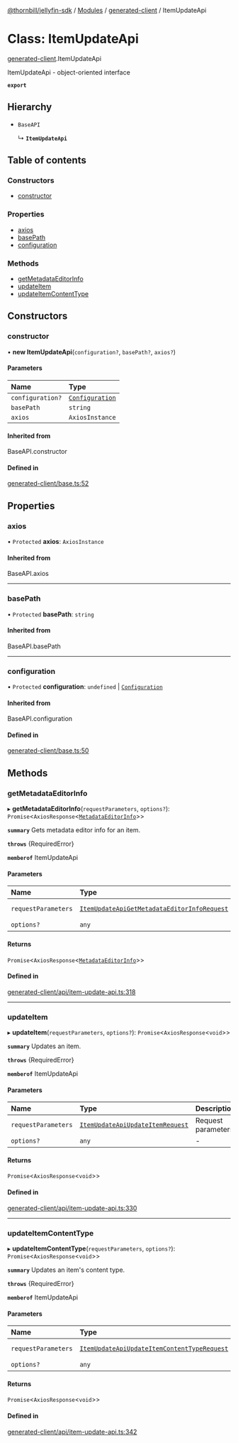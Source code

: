 [@thornbill/jellyfin-sdk](../README.md) / [Modules](../modules.md) / [generated-client](../modules/generated_client.md) / ItemUpdateApi

# Class: ItemUpdateApi

[generated-client](../modules/generated_client.md).ItemUpdateApi

ItemUpdateApi - object-oriented interface

**`export`**

## Hierarchy

- `BaseAPI`

  ↳ **`ItemUpdateApi`**

## Table of contents

### Constructors

- [constructor](generated_client.ItemUpdateApi.md#constructor)

### Properties

- [axios](generated_client.ItemUpdateApi.md#axios)
- [basePath](generated_client.ItemUpdateApi.md#basepath)
- [configuration](generated_client.ItemUpdateApi.md#configuration)

### Methods

- [getMetadataEditorInfo](generated_client.ItemUpdateApi.md#getmetadataeditorinfo)
- [updateItem](generated_client.ItemUpdateApi.md#updateitem)
- [updateItemContentType](generated_client.ItemUpdateApi.md#updateitemcontenttype)

## Constructors

### constructor

• **new ItemUpdateApi**(`configuration?`, `basePath?`, `axios?`)

#### Parameters

| Name | Type |
| :------ | :------ |
| `configuration?` | [`Configuration`](generated_client.Configuration.md) |
| `basePath` | `string` |
| `axios` | `AxiosInstance` |

#### Inherited from

BaseAPI.constructor

#### Defined in

[generated-client/base.ts:52](https://github.com/thornbill/jellyfin-sdk-typescript/blob/21a118e/src/generated-client/base.ts#L52)

## Properties

### axios

• `Protected` **axios**: `AxiosInstance`

#### Inherited from

BaseAPI.axios

___

### basePath

• `Protected` **basePath**: `string`

#### Inherited from

BaseAPI.basePath

___

### configuration

• `Protected` **configuration**: `undefined` \| [`Configuration`](generated_client.Configuration.md)

#### Inherited from

BaseAPI.configuration

#### Defined in

[generated-client/base.ts:50](https://github.com/thornbill/jellyfin-sdk-typescript/blob/21a118e/src/generated-client/base.ts#L50)

## Methods

### getMetadataEditorInfo

▸ **getMetadataEditorInfo**(`requestParameters`, `options?`): `Promise`<`AxiosResponse`<[`MetadataEditorInfo`](../interfaces/generated_client.MetadataEditorInfo.md)\>\>

**`summary`** Gets metadata editor info for an item.

**`throws`** {RequiredError}

**`memberof`** ItemUpdateApi

#### Parameters

| Name | Type | Description |
| :------ | :------ | :------ |
| `requestParameters` | [`ItemUpdateApiGetMetadataEditorInfoRequest`](../interfaces/generated_client.ItemUpdateApiGetMetadataEditorInfoRequest.md) | Request parameters. |
| `options?` | `any` | - |

#### Returns

`Promise`<`AxiosResponse`<[`MetadataEditorInfo`](../interfaces/generated_client.MetadataEditorInfo.md)\>\>

#### Defined in

[generated-client/api/item-update-api.ts:318](https://github.com/thornbill/jellyfin-sdk-typescript/blob/21a118e/src/generated-client/api/item-update-api.ts#L318)

___

### updateItem

▸ **updateItem**(`requestParameters`, `options?`): `Promise`<`AxiosResponse`<`void`\>\>

**`summary`** Updates an item.

**`throws`** {RequiredError}

**`memberof`** ItemUpdateApi

#### Parameters

| Name | Type | Description |
| :------ | :------ | :------ |
| `requestParameters` | [`ItemUpdateApiUpdateItemRequest`](../interfaces/generated_client.ItemUpdateApiUpdateItemRequest.md) | Request parameters. |
| `options?` | `any` | - |

#### Returns

`Promise`<`AxiosResponse`<`void`\>\>

#### Defined in

[generated-client/api/item-update-api.ts:330](https://github.com/thornbill/jellyfin-sdk-typescript/blob/21a118e/src/generated-client/api/item-update-api.ts#L330)

___

### updateItemContentType

▸ **updateItemContentType**(`requestParameters`, `options?`): `Promise`<`AxiosResponse`<`void`\>\>

**`summary`** Updates an item\'s content type.

**`throws`** {RequiredError}

**`memberof`** ItemUpdateApi

#### Parameters

| Name | Type | Description |
| :------ | :------ | :------ |
| `requestParameters` | [`ItemUpdateApiUpdateItemContentTypeRequest`](../interfaces/generated_client.ItemUpdateApiUpdateItemContentTypeRequest.md) | Request parameters. |
| `options?` | `any` | - |

#### Returns

`Promise`<`AxiosResponse`<`void`\>\>

#### Defined in

[generated-client/api/item-update-api.ts:342](https://github.com/thornbill/jellyfin-sdk-typescript/blob/21a118e/src/generated-client/api/item-update-api.ts#L342)
